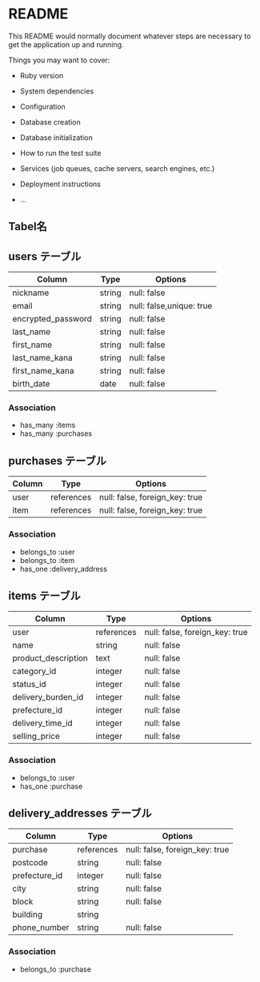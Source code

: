# README

This README would normally document whatever steps are necessary to get the
application up and running.

Things you may want to cover:

* Ruby version

* System dependencies

* Configuration

* Database creation

* Database initialization

* How to run the test suite

* Services (job queues, cache servers, search engines, etc.)

* Deployment instructions

* ...

## Tabel名
## users テーブル
| Column                 | Type       | Options                  |
| -----------------------| ---------- | -------------------------|
| nickname               | string     | null: false              |
| email                  | string     | null: false,unique: true |
| encrypted_password     | string     | null: false              |
| last_name              | string     | null: false              |
| first_name             | string     | null: false              |
| last_name_kana         | string     | null: false              |
| first_name_kana        | string     | null: false              |
| birth_date             | date       | null: false              |


### Association
- has_many :items
- has_many :purchases


## purchases テーブル
| Column | Type       | Options                        |
| ------ | ---------- | ------------------------------ |
| user   | references | null: false, foreign_key: true |
| item   | references | null: false, foreign_key: true |

### Association
- belongs_to :user
- belongs_to :item
- has_one :delivery_address

## items テーブル
| Column              | Type       | Options                        |
| --------------------| ---------- | ------------------------------ |
| user                | references | null: false, foreign_key: true |
| name                | string     | null: false                    |
| product_description | text       | null: false                    |
| category_id         | integer    | null: false                    |
| status_id           | integer    | null: false                    |
| delivery_burden_id  | integer    | null: false                    |
| prefecture_id       | integer    | null: false                    |
| delivery_time_id    | integer    | null: false                    |
| selling_price       | integer    | null: false                    |

### Association
- belongs_to :user
- has_one :purchase


## delivery_addresses テーブル
| Column         | Type       | Options                        |
| ---------------| ---------- | ------------------------------ |
| purchase       | references | null: false, foreign_key: true |
| postcode       | string     | null: false                    |
| prefecture_id  | integer    | null: false                    |
| city           | string     | null: false                    |
| block          | string     | null: false                    |
| building       | string     |                                |
| phone_number   | string     | null: false                    |

### Association
- belongs_to :purchase